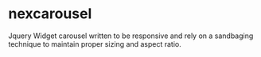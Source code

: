 nexcarousel
===========

Jquery Widget carousel written to be responsive and rely on a sandbaging technique to maintain proper sizing and aspect ratio.
